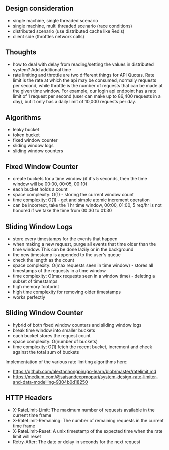 ## Design consideration 

- single machine, single threaded scenario
- single machine, multi threaded scenario (race conditions)
- distributed scenario (use distributed cache like Redis)
- client side (throttles network calls)

## Thoughts

- how to deal with delay from reading/setting the values in distributed system? Add additional time
- rate limiting and throttle are two different things for API Quotas. Rate limit is the rate at which the api may be consumed, normally requests per second, while throttle is the number of requests that can be made at the given time window. For example, our login api endpoint has a rate limit of 1 request per second (user can make up to 86,400 requests in a day), but it only has a daily limit of 10,000 requests per day. 

## Algorithms

- leaky bucket
- token bucket
- fixed window counter
- sliding window logs
- sliding window counters

## Fixed Window Counter

- create buckets for a time window (if it's 5 seconds, then the time window will be 00:00, 00:05, 00:10)
- each bucket holds a count
- space complexity: O(1) - storing the current window count
- time complexity: O(1) - get and simple atomic increment operation
- can be incorrect, take the 1 hr time window, 00:00, 01:00, 5 req/hr is not honored if we take the time from 00:30 to 01:30

## Sliding Window Logs

- store every timestamps for the events that happen
- when making a new request, purge all events that time older than the time window. This can be done lazily or in the background
- the new timestamp is appended to the user's queue
- check the length as the count
- space complexity: O(max requests seen in time window) - stores all timestamps of the requests in a time window
- time complexity: O(max requests seen in a window time) - deleting a subset of timestamps
- high memory footprint
- high time complexity for removing older timestamps
- works perfectly

## Sliding Window Counter

- hybrid of both fixed window counters and sliding window logs
- break time window into smaller buckets
- each bucket stores the request count
- space complexity: O(number of buckets)
- time complexity: O(1) fetch the recent bucket, increment and check against the total sum of buckets

Implementation of the various rate limiting algorithms here:

- https://github.com/alextanhongpin/go-learn/blob/master/ratelimit.md
- https://medium.com/@saisandeepmopuri/system-design-rate-limiter-and-data-modelling-9304b0d18250

## HTTP Headers

- X-RateLimit-Limit: The maximum number of requests available in the current time frame
- X-RateLimit-Remaining: The number of remaining requests in the current time frame
- X-RateLimit-Reset: A unix timestamp of the expected time when the rate limit will reset
- Retry-After: The date or delay in seconds for the next request
